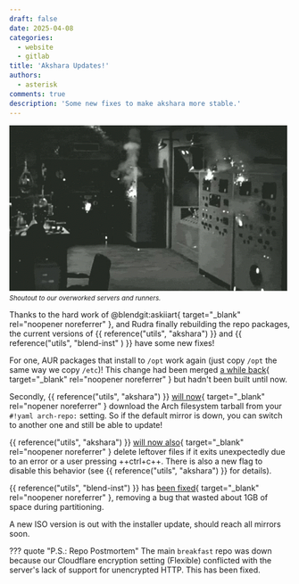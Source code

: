 ```yaml
---
draft: false
date: 2025-04-08
categories:
  - website
  - gitlab
title: 'Akshara Updates!'
authors:
  - asterisk
comments: true
description: 'Some new fixes to make akshara more stable.'
---
```

![A bunch of sparks emitted from some old-timey "servers", black and white](../../assets/img/posts/akshara-updates/servers.gif)
<br><small><i>Shoutout to our overworked servers and runners.</i></small>


Thanks to the hard work of @blendgit:askiiart{ target="_blank" rel="noopener noreferrer" }, and Rudra finally rebuilding the repo packages, the current versions of {{ reference("utils", "akshara") }} and {{ reference("utils", "blend-inst" ) }} have some new fixes!
<!-- more -->

For one, AUR packages that install to `/opt` work again (just copy `/opt` the same way we copy `/etc`)! This change had been merged [a while back](https://git.blendos.co/blendOS/system-tools/akshara/-/commit/e14cc419a0ed570b4bad8483459abefaf6d76053){ target="_blank" rel="noopener noreferrer" } but hadn't been built until now.

Secondly, {{ reference("utils", "akshara") }} [will now](https://git.blendos.co/blendOS/system-tools/akshara/-/commit/27da28ccca90da2ed4a412eef7f4c11d6b1552f0){ target="_blank" rel="nopener noreferrer" } download the Arch filesystem tarball from your `#!yaml arch-repo:` setting. So if the default mirror is down, you can switch to another one and still be able to update!

{{ reference("utils", "akshara") }} [will now also](https://git.blendos.co/blendOS/system-tools/akshara/-/commit/cba45e457ec5d915e7471a465230770a2e27eb48){ target="_blank" rel="noopener noreferrer" } delete leftover files if it exits unexpectedly due to an error or a user pressing ++ctrl+c++. There is also a new flag to disable this behavior (see {{ reference("utils", "akshara") }} for details).

{{ reference("utils", "blend-inst") }} has [been fixed](https://github.com/blend-os/blend-inst/commit/cf1b6b54436549d2fe1ef3ef8dfd082429398b00){ target="_blank" rel="noopener noreferrer" }, removing a bug that wasted about 1GB of space during partitioning.

A new ISO version is out with the installer update, should reach all mirrors soon.

??? quote "P.S.: Repo Postmortem"
    The main `breakfast` repo was down because our Cloudflare encryption setting (Flexible) conflicted with the server's lack of support for unencrypted HTTP. This has been fixed.